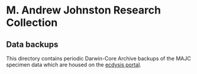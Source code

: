 # M. Andrew Johnston Research Collection
## Data backups

This directory contains periodic Darwin-Core Archive backups of the MAJC specimen data which are housed on the [ecdysis portal](https://serv.biokic.asu.edu/ecdysis/collections/misc/collprofiles.php?collid=4).

